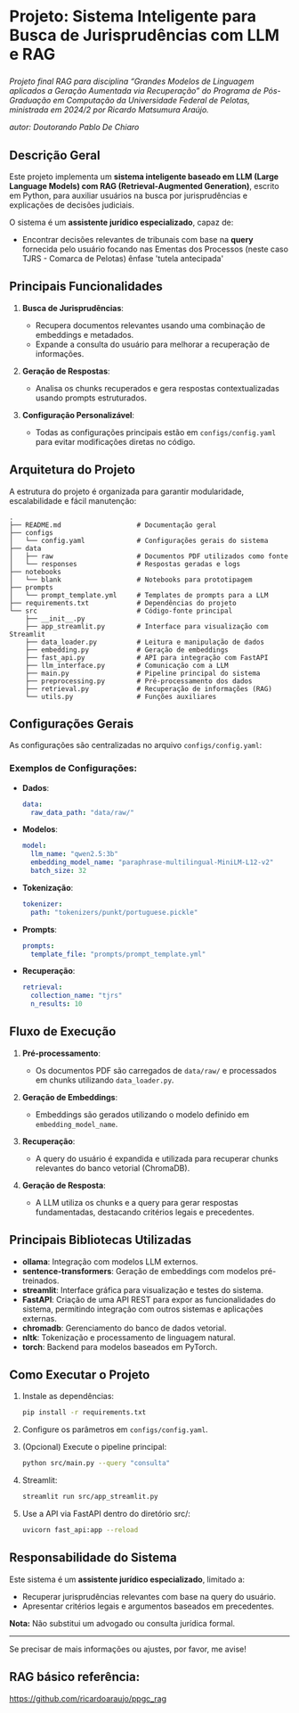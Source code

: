 # Projeto: Sistema Inteligente para Busca de Jurisprudências com LLM e RAG

###

_Projeto final RAG para disciplina “Grandes Modelos de Linguagem aplicados a Geração Aumentada via Recuperação” do Programa de Pós-Graduação em Computação da Universidade Federal de Pelotas, ministrada em 2024/2 por Ricardo Matsumura Araújo._

_autor: Doutorando Pablo De Chiaro_

## Descrição Geral

Este projeto implementa um **sistema inteligente baseado em LLM (Large Language Models) com RAG (Retrieval-Augmented Generation)**, escrito em Python, para auxiliar usuários na busca por jurisprudências e explicações de decisões judiciais.

O sistema é um **assistente jurídico especializado**, capaz de:

- Encontrar decisões relevantes de tribunais com base na **query** fornecida pelo usuário focando nas Ementas dos Processos (neste caso TJRS - Comarca de Pelotas) ênfase 'tutela antecipada'

## Principais Funcionalidades

1. **Busca de Jurisprudências**:

   - Recupera documentos relevantes usando uma combinação de embeddings e metadados.
   - Expande a consulta do usuário para melhorar a recuperação de informações.

2. **Geração de Respostas**:

   - Analisa os chunks recuperados e gera respostas contextualizadas usando prompts estruturados.

3. **Configuração Personalizável**:
   - Todas as configurações principais estão em `configs/config.yaml` para evitar modificações diretas no código.

## Arquitetura do Projeto

A estrutura do projeto é organizada para garantir modularidade, escalabilidade e fácil manutenção:

```
.
├── README.md                   # Documentação geral
├── configs
│   └── config.yaml             # Configurações gerais do sistema
├── data
│   ├── raw                     # Documentos PDF utilizados como fonte
│   └── responses               # Respostas geradas e logs
├── notebooks
│   └── blank                   # Notebooks para prototipagem
├── prompts
│   └── prompt_template.yml     # Templates de prompts para a LLM
├── requirements.txt            # Dependências do projeto
└── src                         # Código-fonte principal
    ├── __init__.py
    ├── app_streamlit.py        # Interface para visualização com Streamlit
    ├── data_loader.py          # Leitura e manipulação de dados
    ├── embedding.py            # Geração de embeddings
    ├── fast_api.py             # API para integração com FastAPI
    ├── llm_interface.py        # Comunicação com a LLM
    ├── main.py                 # Pipeline principal do sistema
    ├── preprocessing.py        # Pré-processamento dos dados
    ├── retrieval.py            # Recuperação de informações (RAG)
    └── utils.py                # Funções auxiliares
```

## Configurações Gerais

As configurações são centralizadas no arquivo `configs/config.yaml`:

### Exemplos de Configurações:

- **Dados**:

  ```yaml
  data:
    raw_data_path: "data/raw/"
  ```

- **Modelos**:

  ```yaml
  model:
    llm_name: "qwen2.5:3b"
    embedding_model_name: "paraphrase-multilingual-MiniLM-L12-v2"
    batch_size: 32
  ```

- **Tokenização**:

  ```yaml
  tokenizer:
    path: "tokenizers/punkt/portuguese.pickle"
  ```

- **Prompts**:

  ```yaml
  prompts:
    template_file: "prompts/prompt_template.yml"
  ```

- **Recuperação**:
  ```yaml
  retrieval:
    collection_name: "tjrs"
    n_results: 10
  ```

## Fluxo de Execução

1. **Pré-processamento**:

   - Os documentos PDF são carregados de `data/raw/` e processados em chunks utilizando `data_loader.py`.

2. **Geração de Embeddings**:

   - Embeddings são gerados utilizando o modelo definido em `embedding_model_name`.

3. **Recuperação**:

   - A query do usuário é expandida e utilizada para recuperar chunks relevantes do banco vetorial (ChromaDB).

4. **Geração de Resposta**:
   - A LLM utiliza os chunks e a query para gerar respostas fundamentadas, destacando critérios legais e precedentes.

## Principais Bibliotecas Utilizadas

- **ollama**: Integração com modelos LLM externos.
- **sentence-transformers**: Geração de embeddings com modelos pré-treinados.
- **streamlit**: Interface gráfica para visualização e testes do sistema.
- **FastAPI**: Criação de uma API REST para expor as funcionalidades do sistema, permitindo integração com outros sistemas e aplicações externas.
- **chromadb**: Gerenciamento do banco de dados vetorial.
- **nltk**: Tokenização e processamento de linguagem natural.
- **torch**: Backend para modelos baseados em PyTorch.

## Como Executar o Projeto

1. Instale as dependências:

   ```bash
   pip install -r requirements.txt
   ```

2. Configure os parâmetros em `configs/config.yaml`.

3. (Opcional) Execute o pipeline principal:

   ```bash
   python src/main.py --query "consulta"
   ```

4. Streamlit:

   ```bash
   streamlit run src/app_streamlit.py
   ```

5. Use a API via FastAPI dentro do diretório src/:
   ```bash
   uvicorn fast_api:app --reload
   ```

## Responsabilidade do Sistema

Este sistema é um **assistente jurídico especializado**, limitado a:

- Recuperar jurisprudências relevantes com base na query do usuário.
- Apresentar critérios legais e argumentos baseados em precedentes.

**Nota:** Não substitui um advogado ou consulta jurídica formal.

---

Se precisar de mais informações ou ajustes, por favor, me avise!

## RAG básico referência:

https://github.com/ricardoaraujo/ppgc_rag
